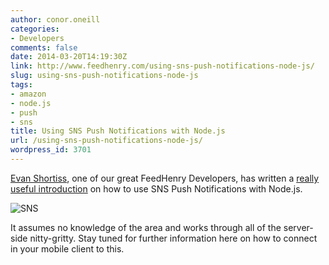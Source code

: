 ```yaml
---
author: conor.oneill
categories:
- Developers
comments: false
date: 2014-03-20T14:19:30Z
link: http://www.feedhenry.com/using-sns-push-notifications-node-js/
slug: using-sns-push-notifications-node-js
tags:
- amazon
- node.js
- push
- sns
title: Using SNS Push Notifications with Node.js
url: /using-sns-push-notifications-node-js/
wordpress_id: 3701
---
```


[Evan Shortiss](http://blog.evanshortiss.com/), one of our great FeedHenry Developers, has written a [really useful introduction](http://blog.evanshortiss.com/sns-push-notifications-using-nodejs/) on how to use SNS Push Notifications with Node.js. 

![SNS](/wp-content/uploads/2014/03/SNS.png)

It assumes no knowledge of the area and works through all of the server-side nitty-gritty. Stay tuned for further information here on how to connect in your mobile client to this.
 
